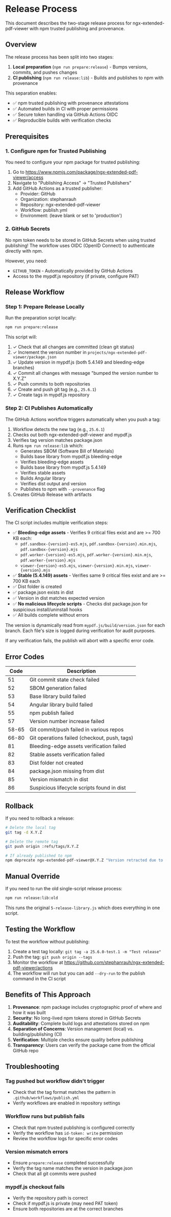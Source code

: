# Release Process

This document describes the two-stage release process for ngx-extended-pdf-viewer with npm trusted publishing and provenance.

## Overview

The release process has been split into two stages:

1. **Local preparation** (`npm run prepare:release`) - Bumps versions, commits, and pushes changes
2. **CI publishing** (`npm run release:lib`) - Builds and publishes to npm with provenance

This separation enables:
- ✅ npm trusted publishing with provenance attestations
- ✅ Automated builds in CI with proper permissions
- ✅ Secure token handling via GitHub Actions OIDC
- ✅ Reproducible builds with verification checks

## Prerequisites

### 1. Configure npm for Trusted Publishing

You need to configure your npm package for trusted publishing:

1. Go to https://www.npmjs.com/package/ngx-extended-pdf-viewer/access
2. Navigate to "Publishing Access" → "Trusted Publishers"
3. Add GitHub Actions as a trusted publisher:
   - Provider: GitHub
   - Organization: stephanrauh
   - Repository: ngx-extended-pdf-viewer
   - Workflow: publish.yml
   - Environment: (leave blank or set to 'production')

### 2. GitHub Secrets

No npm token needs to be stored in GitHub Secrets when using trusted publishing! The workflow uses OIDC (OpenID Connect) to authenticate directly with npm.

However, you need:
- `GITHUB_TOKEN` - Automatically provided by GitHub Actions
- Access to the mypdf.js repository (if private, configure PAT)

## Release Workflow

### Step 1: Prepare Release Locally

Run the preparation script locally:

```bash
npm run prepare:release
```

This script will:
1. ✓ Check that all changes are committed (clean git status)
2. ✓ Increment the version number in `projects/ngx-extended-pdf-viewer/package.json`
3. ✓ Update version in mypdf.js (both 5.4.149 and bleeding-edge branches)
4. ✓ Commit all changes with message "bumped the version number to X.Y.Z"
5. ✓ Push commits to both repositories
6. ✓ Create and push git tag (e.g., `25.6.1`)
7. ✓ Create tags in mypdf.js repository

### Step 2: CI Publishes Automatically

The GitHub Actions workflow triggers automatically when you push a tag:

1. Workflow detects the new tag (e.g., `25.6.1`)
2. Checks out both ngx-extended-pdf-viewer and mypdf.js
3. Verifies tag version matches package.json
4. Runs `npm run release:lib` which:
   - Generates SBOM (Software Bill of Materials)
   - Builds base library from mypdf.js bleeding-edge
   - Verifies bleeding-edge assets
   - Builds base library from mypdf.js 5.4.149
   - Verifies stable assets
   - Builds Angular library
   - Verifies dist output and version
   - Publishes to npm with `--provenance` flag
5. Creates GitHub Release with artifacts

## Verification Checklist

The CI script includes multiple verification steps:

- ✅ **Bleeding-edge assets** - Verifies 9 critical files exist and are >= 700 KB each:
  - `pdf.sandbox-{version}-es5.mjs`, `pdf.sandbox-{version}.min.mjs`, `pdf.sandbox-{version}.mjs`
  - `pdf.worker-{version}-es5.mjs`, `pdf.worker-{version}.min.mjs`, `pdf.worker-{version}.mjs`
  - `viewer-{version}-es5.mjs`, `viewer-{version}.min.mjs`, `viewer-{version}.mjs`
- ✅ **Stable (5.4.149) assets** - Verifies same 9 critical files exist and are >= 700 KB each
- ✅ Dist folder is created
- ✅ package.json exists in dist
- ✅ Version in dist matches expected version
- ✅ **No malicious lifecycle scripts** - Checks dist package.json for suspicious install/uninstall hooks
- ✅ All builds complete without errors

The version is dynamically read from `mypdf.js/build/version.json` for each branch.
Each file's size is logged during verification for audit purposes.

If any verification fails, the publish will abort with a specific error code.

## Error Codes

| Code | Description |
|------|-------------|
| 51   | Git commit state check failed |
| 52   | SBOM generation failed |
| 53   | Base library build failed |
| 54   | Angular library build failed |
| 55   | npm publish failed |
| 57   | Version number increase failed |
| 58-65| Git commit/push failed in various repos |
| 66-80| Git operations failed (checkout, push, tags) |
| 81   | Bleeding-edge assets verification failed |
| 82   | Stable assets verification failed |
| 83   | Dist folder not created |
| 84   | package.json missing from dist |
| 85   | Version mismatch in dist |
| 86   | Suspicious lifecycle scripts found in dist |

## Rollback

If you need to rollback a release:

```bash
# Delete the local tag
git tag -d X.Y.Z

# Delete the remote tag
git push origin :refs/tags/X.Y.Z

# If already published to npm
npm deprecate ngx-extended-pdf-viewer@X.Y.Z "Version retracted due to [reason]"
```

## Manual Override

If you need to run the old single-script release process:

```bash
npm run release:lib:old
```

This runs the original `5-release-library.js` which does everything in one script.

## Testing the Workflow

To test the workflow without publishing:

1. Create a test tag locally: `git tag -a 25.6.0-test.1 -m "Test release"`
2. Push the tag: `git push origin --tags`
3. Monitor the workflow at https://github.com/stephanrauh/ngx-extended-pdf-viewer/actions
4. The workflow will run but you can add `--dry-run` to the publish command in the CI script

## Benefits of This Approach

1. **Provenance**: npm package includes cryptographic proof of where and how it was built
2. **Security**: No long-lived npm tokens stored in GitHub Secrets
3. **Auditability**: Complete build logs and attestations stored on npm
4. **Separation of Concerns**: Version management (local) vs. building/publishing (CI)
5. **Verification**: Multiple checks ensure quality before publishing
6. **Transparency**: Users can verify the package came from the official GitHub repo

## Troubleshooting

### Tag pushed but workflow didn't trigger
- Check that the tag format matches the pattern in `.github/workflows/publish.yml`
- Verify workflows are enabled in repository settings

### Workflow runs but publish fails
- Check that npm trusted publishing is configured correctly
- Verify the workflow has `id-token: write` permission
- Review the workflow logs for specific error codes

### Version mismatch errors
- Ensure `prepare:release` completed successfully
- Verify the tag name matches the version in package.json
- Check that all git commits were pushed

### mypdf.js checkout fails
- Verify the repository path is correct
- Check if mypdf.js is private (may need PAT token)
- Ensure both repositories are at the correct branches
